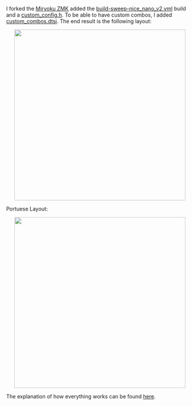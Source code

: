 I forked the [Miryoku ZMK](https://github.com/manna-harbour/miryoku_zmk)
added the [build-sweep-nice_nano_v2.yml](.github/workflows/build-sweep-nice_nano_v2.yml) build and a [custom_config.h](miryoku/custom_config.h). To be able to have custom combos, I added [custom_combos.dtsi](miryoku/custom_combos.dtsi). The end result is the following layout:

<p align="center">
  <img width="460" src="docs/quickstart/images/sweep_us_layout.svg">
</p>

Portuese Layout:

<p align="center">
  <img width="460" src="docs/quickstart/images/sweep_pt_layout.svg">
</p>

The explanation of how everything works can be found [here](https://github.com/manna-harbour/miryoku/tree/master/docs/reference).
